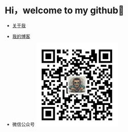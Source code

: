 # Hi，welcome to my github👏

- <a href="https://blog.djfos.fun/about/me/" target="_blank">关于我</a>

- <a href="https://blog.djfos.fun/" target="_blank">我的博客</a>

- 微信公众号
![DJ荒野](./assets/wechat_pub_acct.jpg)
